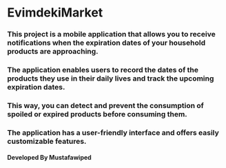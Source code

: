 # EvimdekiMarket
### This project is a mobile application that allows you to receive notifications when the expiration dates of your household products are approaching.
### The application enables users to record the dates of the products they use in their daily lives and track the upcoming expiration dates. 
### This way, you can detect and prevent the consumption of spoiled or expired products before consuming them. 
### The application has a user-friendly interface and offers easily customizable features.

#### Developed By Mustafawiped
